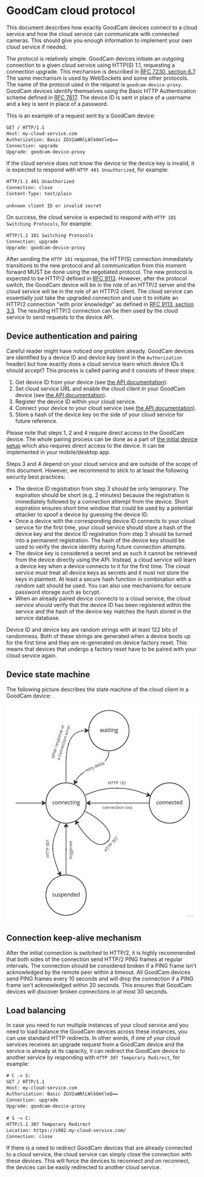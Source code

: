 # GoodCam cloud protocol

This document describes how exactly GoodCam devices connect to a cloud service
and how the cloud service can communicate with connected cameras. This should
give you enough information to implement your own cloud service if needed.

The protocol is relatively simple. GoodCam devices initiate an outgoing
connection to a given cloud service using HTTP(S) 1.1, requesting a connection
upgrade. This mechanism is described in
[RFC 7230, section 6.7](https://www.rfc-editor.org/rfc/rfc7230#section-6.7).
The same mechanism is used by WebSockets and some other protocols. The name of
the protocol used in the request is `goodcam-device-proxy`. GoodCam devices
identify themselves using the Basic HTTP Authentication scheme defined in
[RFC 7617](https://www.rfc-editor.org/rfc/rfc7617). The device ID is sent in
place of a username and a key is sent in place of a password.

This is an example of a request sent by a GoodCam device:
```text
GET / HTTP/1.1
Host: my-cloud-service.com
Authorization: Basic ZGV2aWNlLWlkOmtleQ==
Connection: upgrade
Upgrade: goodcam-device-proxy
```

If the cloud service does not know the device or the device key is invalid, it
is expected to respond with `HTTP 401 Unauthorized`, for example:
```text
HTTP/1.1 401 Unauthorized
Connection: close
Content-Type: text/plain

unknown client ID or invalid secret
```

On success, the cloud service is expected to respond with
`HTTP 101 Switching Protocols`, for example:
```text
HTTP/1.1 101 Switching Protocols
Connection: upgrade
Upgrade: goodcam-device-proxy
```

After sending the `HTTP 101` response, the HTTP(S) connection immediately
transitions to the new protocol and all communication from this moment forward
MUST be done using the negotiated protocol. The new protocol is expected to be
HTTP/2 defined in [RFC 9113](https://www.rfc-editor.org/rfc/rfc9113). However,
after the protocol switch, the GoodCam device will be in the role of an HTTP/2
server and the cloud service will be in the role of an HTTP/2 client. The cloud
service can essentially just take the upgraded connection and use it to
initiate an HTTP/2 connection "with prior knowledge" as defined in
[RFC 9113, section 3.3](https://www.rfc-editor.org/rfc/rfc9113#section-3.3).
The resulting HTTP/2 connection can be then used by the cloud service to send
requests to the device API.

## Device authentication and pairing

Careful reader might have noticed one problem already. GoodCam devices are
identified by a device ID and device key (sent in the `Authorization` header)
but how exactly does a cloud service learn which device IDs it should accept?
This process is called pairing and it consists of these steps:

1. Get device ID from your device (see
   [the API documentation](https://goodcam.github.io/goodcam-api/#tag/cloud/operation/get-cloud-client-info)).
2. Set cloud service URL and enable the cloud client in your GoodCam device
   (see [the API documentation](https://goodcam.github.io/goodcam-api/#tag/cloud/operation/update-cloud-client-settings)).
3. Register the device ID within your cloud service.
4. Connect your device to your cloud service (see
   [the API documentation](https://goodcam.github.io/goodcam-api/#tag/cloud/operation/connect-to-cloud)).
5. Store a hash of the device key on the side of your cloud service for future
   reference.

Please note that steps 1, 2 and 4 require direct access to the GoodCam device.
The whole pairing process can be done as a part of
[the initial device setup](https://goodcam.github.io/goodcam-api/#section/Initial-setup)
which also requires direct access to the device. It can be implemented in your
mobile/desktop app.

Steps 3 and 4 depend on your cloud service and are outside of the scope of this
document. However, we recommend to stick to at least the following security
best practices:

* The device ID registration from step 3 should be only temporary. The
  expiration should be short (e.g. 2 minutes) because the registration is
  immediately followed by a connection attempt from the device. Short
  expiration ensures short time window that could be used by a potential
  attacker to spoof a device by guessing the device ID.
* Once a device with the corresponding device ID connects to your cloud service
  for the first time, your cloud service should store a hash of the device key
  and the device ID registration from step 3 should be turned into a permanent
  registration. The hash of the device key should be used to verify the device
  identity during future connection attempts.
* The device key is considered a secret and as such it cannot be retrieved from
  the device directly using the API. Instead, a cloud service will learn a
  device key when a device connects to it for the first time. The cloud service
  must treat all device keys as secrets and it must not store the keys in
  plaintext. At least a secure hash function in combination with a random salt
  should be used. You can also use mechanisms for secure password storage such
  as bcrypt.
* When an already paired device connects to a cloud service, the cloud service
  should verify that the device ID has been registered within the service and
  the hash of the device key matches the hash stored in the service database.

Device ID and device key are random strings with at least 122 bits of
randomness. Both of these strings are generated when a device boots up for the
first time and they are re-generated on device factory reset. This means that
devices that undergo a factory reset have to be paired with your cloud service
again.

## Device state machine

The following picture describes the state machine of the cloud client in a
GoodCam device:

![state machine](./cloud-client-states.jpg)

## Connection keep-alive mechanism

After the initial connection is switched to HTTP/2, it is highly recommended
that both sides of the connection send HTTP/2 PING frames at regular intervals.
The connection should be considered broken if a PING frame isn't acknowledged
by the remote peer within a timeout. All GoodCam devices send PING frames every
10 seconds and will drop the connection if a PING frame isn't acknowledged
within 20 seconds. This ensures that GoodCam devices will discover broken
connections in at most 30 seconds.

## Load balancing

In case you need to run multiple instances of your cloud service and you need
to load balance the GoodCam devices across these instances, you can use
standard HTTP redirects. In other words, if one of your cloud services receives
an upgrade request from a GoodCam device and the service is already at its
capacity, it can redirect the GoodCam device to another service by responding
with `HTTP 307 Temporary Redirect`, for example:
```text
# C -> S:
GET / HTTP/1.1
Host: my-cloud-service.com
Authorization: Basic ZGV2aWNlLWlkOmtleQ==
Connection: upgrade
Upgrade: goodcam-device-proxy

# S -> C:
HTTP/1.1 307 Temporary Redirect
Location: https://i002.my-cloud-service.com/
Connection: close
```

If there is a need to redirect GoodCam devices that are already connected to a
cloud service, the cloud service can simply close the connection with these
devices. This will force the devices to reconnect and on reconnect, the devices
can be easily redirected to another cloud service.
